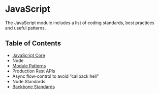 # JavaScript

The JavaScript module includes a list of coding standards, best practices and useful patterns.

## Table of Contents
 * [JavaScript Core](/connectsolutions/best-practices/blob/master/js/Backbone.md)
 * Node
  * [Module Patterns](/connectsolutions/best-practices/blob/master/js/node/ModulePatterns.md)
  * Production Rest APIs
  * Async flow-control to avoid “callback hell”
  * Node Standards
 * [Backbone Standards](/connectsolutions/best-practices/blob/master/js/Backbone.md)
